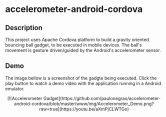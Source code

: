 # accelerometer-android-cordova
## Description
This project uses Apache Cordova platform to build a gravity oriented bouncing ball gadget, to be executed in mobile devices.  The ball's movement is gesture driven/guided by the Android's accelerometer sensor.
## Demo
The image bellow is a screenshot of the gadgte being executed. Click the play button to watch a demo video with the application running in a Android emulator.
<p align="center">
[![Accelerometer Gadget](https://github.com/paulonegrao/accelerometer-android-cordova/blob/master/www/img/Accelerometer_Demo.png?raw=true](https://youtu.be/aXmPjCLWTGo)
</p>

